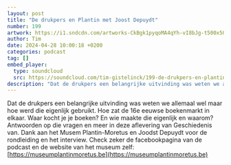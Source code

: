 ```yaml
---
layout: post
title: "De drukpers en Plantin met Joost Depuydt"
number: 199
artwork: https://i1.sndcdn.com/artworks-CkBgk1pyqoMA4qYh-vI8bJg-t500x500.jpg
author: Tim
date: 2024-04-28 10:00:18 +0200
categories: podcast
tag: []
embed_player:
  type: soundcloud
  src: https://soundcloud.com/tim-gistelinck/199-de-drukpers-en-plantin-met-joost-depuydt
description: "Dat de drukpers een belangrijke uitvinding was weten we allemaal wel maar hoe werd die eigenlijk gebruikt."
---
```

Dat de drukpers een belangrijke uitvinding was weten we allemaal wel maar hoe werd die eigenlijk gebruikt. Hoe zat de 16e eeuwse boekenmarkt in elkaar. Waar kocht je je boeken? En wie maakte die eigenlijk en waarom? Antwoorden op die vragen en meer in deze aflevering van Geschiedenis van.
Dank aan het Musem Plantin-Moretus en Joodst Depuydt voor de rondleiding en het interview. Check zeker de facebookpagina van de podcast en de website van het museum zelf: [https://museumplantinmoretus.be](https://museumplantinmoretus.be)